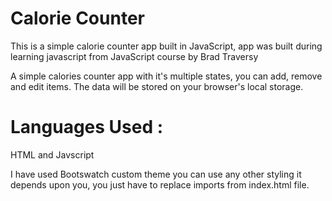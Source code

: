 # Calorie Counter
This is a simple calorie counter app built in JavaScript, app was built during learning javascript from JavaScript course by Brad Traversy

A simple calories counter app with it's multiple states, you can add, remove and edit items.
The data will be stored on your browser's local storage.

# Languages Used :
HTML and Javscript

I have used Bootswatch custom theme you can use any other styling it depends upon you, you just have to replace imports from index.html file.
